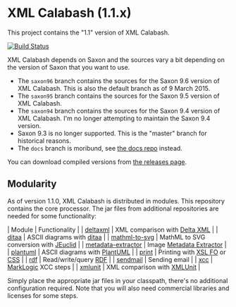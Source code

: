 # XML Calabash (1.1.x)

This project contains the "1.1" version of XML Calabash.

[![Build Status](https://travis-ci.org/ndw/xmlcalabash1.svg?branch=saxon96)](https://travis-ci.org/ndw/xmlcalabash1.svg?branch=saxon96)

XML Calabash depends on Saxon and the sources vary a bit depending on
the version of Saxon that you want to use.

* The `saxon96` branch contains the sources for the Saxon 9.6 version of XML Calabash.
  This is also the default branch as of 9 March 2015.
* The `saxon95` branch contains the sources for the Saxon 9.5 version of XML Calabash.
* The `saxon94` branch contains the sources for the Saxon 9.4 version of XML Calabash.
I'm no longer attempting to maintain the Saxon 9.4 version.
* Saxon 9.3 is no longer supported. This is the "master" branch for historical reasons.
* The `docs` branch is moribund, see [the docs repo](http://github.com/ndw/xmlcalabash1-docs)
  instead.

You can download compiled versions from [the releases page](https://github.com/ndw/xmlcalabash1/releases).

## Modularity

As of version 1.1.0, XML Calabash is distributed in modules. This
repository contains the core processor. The jar files from additional
repositories are needed for some functionality:

| Module   | Functionality |
| [deltaxml](http://github.com/ndw/xmlcalabash1-deltaxml) | XML comparison with [Delta XML](http://www.deltaxml.com/) |
| [ditaa](http://github.com/ndw/xmlcalabash1-ditaa) | ASCII diagrams with [ditaa](http://sourceforge.net/projects/ditaa/) |
| [mathml-to-svg](http://github.com/ndw/xmlcalabash1-mathml-to-svg) | MathML to SVG conversion with [JEuclid](http://sourceforge.net/projects/jeuclid/) |
| [metadata-extractor](http://github.com/ndw/xmlcalabash1-metadata-extractor) | Image [Metadata Extractor](https://drewnoakes.com/code/exif/) |
| [plantuml](http://github.com/ndw/xmlcalabash1-plantuml) | ASCII diagrams with [PlantUML](http://sourceforge.net/projects/plantuml/) |
| [print](http://github.com/ndw/xmlcalabash1-print) | Printing with [XSL FO](http://www.w3.org/standards/techs/xsl#w3c_all) or [CSS](http://www.w3.org/Style/CSS/) |
| [rdf](http://github.com/ndw/xmlcalabash1-rdf) | Read/write/query [RDF](http://www.w3.org/RDF/) |
| [sendmail](http://github.com/ndw/xmlcalabash1-sendmail) | Sending email |
| [xcc](http://github.com/ndw/xmlcalabash1-xcc) | [MarkLogic](http://www.marklogic.com/) XCC steps |
| [xmlunit](http://github.com/ndw/xmlcalabash1-xmlunt) | XML comparison with [XMLUnit](http://www.xmlunit.org/) |

Simply place the appropriate jar files in your classpath, there's no
additional configuration required. Note that you will also need commercial
libraries and licenses for some steps.
